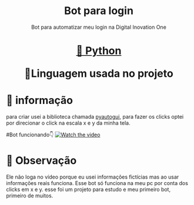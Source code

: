 <h1 align="center">Bot para login</h1>
<p align="center">Bot para automatizar meu login na <a href"https://digitalinnovation.one/">Digital Inovation One</a></p>
<h1 align="center">
    <a href="">🔗 Python</a>
    <p align="center">🚀Linguagem usada no projeto</p>
</h1>

# 🎲 informação
para criar usei a biblioteca chamada <a href="https://pyautogui.readthedocs.io/en/latest/">pyautogui</a>, para fazer os clicks optei por direcionar o click na escala x e y da minha tela.

#Bot funcionando👇
[![Watch the video](https://img.youtube.com/vi/BXtD3gB3l8U/maxresdefault.jpg)](https://youtu.be/BXtD3gB3l8U)

# 🎯 Observação
Ele não loga no vídeo porque eu usei informações fictícias mas ao usar informações reais funciona. Esse bot só funciona na meu pc por conta dos clicks em x e y.
esse foi um projeto para estudo e meu primeiro bot, primeiro de muitos. 